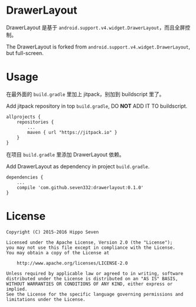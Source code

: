 # DrawerLayout

DrawerLayout 是基于 `android.support.v4.widget.DrawerLayout`，而且全屏控制。

The DrawerLayout is forked from `android.support.v4.widget.DrawerLayout`, but full-screen.


# Usage

在最外面的 `build.gradle` 里加上 jitpack，别加到 buildscript 里了。

Add jitpack repository in top `build.gradle`, DO **NOT** ADD IT TO buildscript.

    allprojects {
        repositories {
            ...
            maven { url "https://jitpack.io" }
        }
    }

在项目 `build.gradle` 里添加 DrawerLayout 依赖。

Add DrawerLayout as dependency in project `build.gradle`.

    dependencies {
        ...
        compile 'com.github.seven332:drawerlayout:0.1.0'
    }


# License

    Copyright (C) 2015-2016 Hippo Seven

    Licensed under the Apache License, Version 2.0 (the "License");
    you may not use this file except in compliance with the License.
    You may obtain a copy of the License at

        http://www.apache.org/licenses/LICENSE-2.0

    Unless required by applicable law or agreed to in writing, software
    distributed under the License is distributed on an "AS IS" BASIS,
    WITHOUT WARRANTIES OR CONDITIONS OF ANY KIND, either express or implied.
    See the License for the specific language governing permissions and
    limitations under the License.
